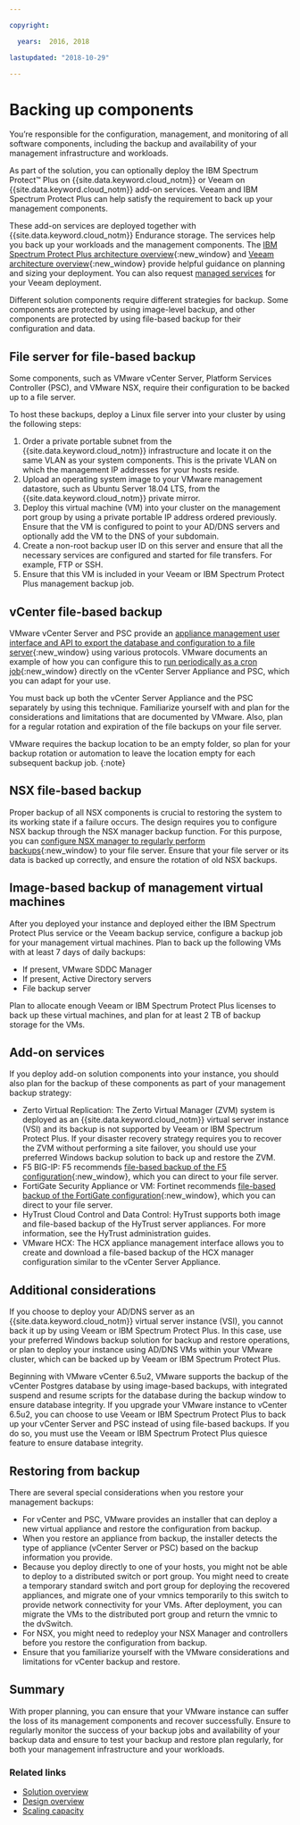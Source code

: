 ```yaml
---

copyright:

  years:  2016, 2018

lastupdated: "2018-10-29"

---
```


# Backing up components

You’re responsible for the configuration, management, and monitoring of all software components, including the backup and availability of your management infrastructure and workloads.

As part of the solution, you can optionally deploy the IBM Spectrum Protect&trade; Plus on {{site.data.keyword.cloud_notm}} or Veeam on {{site.data.keyword.cloud_notm}} add-on services. Veeam and IBM Spectrum Protect Plus can help satisfy the requirement to back up your management components.

These add-on services are deployed together with {{site.data.keyword.cloud_notm}} Endurance storage. The services help you back up your workloads and the management components. The [IBM Spectrum Protect Plus architecture overview](https://www.ibm.com/cloud/garage/architectures/implementation/virtualization_backup_spplus){:new_window} and [Veeam architecture overview](https://www.ibm.com/cloud/garage/architectures/implementation/virtualization_backup_veeam){:new_window} provide helpful guidance on planning and sizing your deployment. You can also request [managed services](https://console.bluemix.net/infrastructure/vmware-solutions/console/gettingstarted/veeam/vcs/managed) for your Veeam deployment.

Different solution components require different strategies for backup. Some components are protected by using image-level backup, and other components are protected by using file-based backup for their configuration and data.

## File server for file-based backup

Some components, such as VMware vCenter Server, Platform Services Controller (PSC), and VMware NSX, require their configuration to be backed up to a file server.

To host these backups, deploy a Linux file server into your cluster by using the following steps:

1. Order a private portable subnet from the {{site.data.keyword.cloud_notm}} infrastructure and locate it on the same VLAN as your system components. This is the private VLAN on which the management IP addresses for your hosts reside.
2. Upload an operating system image to your VMware management datastore, such as Ubuntu Server 18.04 LTS, from the {{site.data.keyword.cloud_notm}} private mirror.
3. Deploy this virtual machine (VM) into your cluster on the management port group by using a private portable IP address ordered previously. Ensure that the VM is configured to point to your AD/DNS servers and optionally add the VM to the DNS of your subdomain.
4. Create a non-root backup user ID on this server and ensure that all the necessary services are configured and started for file transfers. For example, FTP or SSH.
5. Ensure that this VM is included in your Veeam or IBM Spectrum Protect Plus management backup job.

## vCenter file-based backup

VMware vCenter Server and PSC provide an [appliance management user interface and API to export the database and configuration to a file server](https://docs.vmware.com/en/VMware-vSphere/6.5/com.vmware.vsphere.install.doc/GUID-3EAED005-B0A3-40CF-B40D-85AD247D7EA4.html){:new_window} using various protocols. VMware documents an example of how you can configure this to [run periodically as a cron job](https://pubs.vmware.com/vsphere-6-5/index.jsp?topic=%2Fcom.vmware.vsphere.vcsapg-rest.doc%2FGUID-222400F3-678E-4028-874F-1F83036D2E85.html){:new_window} directly on the vCenter Server Appliance and PSC, which you can adapt for your use.

You must back up both the vCenter Server Appliance and the PSC separately by using this technique. Familiarize yourself with and plan for the considerations and limitations that are documented by VMware. Also, plan for a regular rotation and expiration of the file backups on your file server.

VMware requires the backup location to be an empty folder, so plan for your backup rotation or automation to leave the location empty for each subsequent backup job.
{:note}

## NSX file-based backup

Proper backup of all NSX components is crucial to restoring the system to its working state if a failure occurs. The design requires you to configure NSX backup through the NSX manager backup function. For this purpose, you can [configure NSX manager to regularly perform backups](https://pubs.vmware.com/NSX-6/index.jsp?topic=%2Fcom.vmware.nsx.admin.doc%2FGUID-72EFCAB1-0B10-4007-A44C-09D38CD960D3.html){:new_window} to your file server. Ensure that your file server or its data is backed up correctly, and ensure the rotation of old NSX backups.

## Image-based backup of management virtual machines

After you deployed your instance and deployed either the IBM Spectrum Protect Plus service or the Veeam backup service, configure a backup job for your management virtual machines. Plan to back up the following VMs with at least 7 days of daily backups:

* If present, VMware SDDC Manager
* If present, Active Directory servers
* File backup server

Plan to allocate enough Veeam or IBM Spectrum Protect Plus licenses to back up these virtual machines, and plan for at least 2 TB of backup storage for the VMs.

## Add-on services

If you deploy add-on solution components into your instance, you should also plan for the backup of these components as part of your management backup strategy:

* Zerto Virtual Replication: The Zerto Virtual Manager (ZVM) system is deployed as an {{site.data.keyword.cloud_notm}} virtual server instance (VSI) and its backup is not supported by Veeam or IBM Spectrum Protect Plus. If your disaster recovery strategy requires you to recover the ZVM without performing a site failover, you should use your preferred Windows backup solution to back up and restore the ZVM.
* F5 BIG-IP: F5 recommends [file-based backup of the F5 configuration](https://support.f5.com/csp/article/K13132){:new_window}, which you can direct to your file server.
* FortiGate Security Appliance or VM: Fortinet recommends [file-based backup of the FortiGate configuration](http://help.fortinet.com/fos50hlp/54/Content/FortiOS/fortigate-best-practices-54/Firmware/Performing_Config_Backup.htm){:new_window}, which you can direct to your file server.
* HyTrust Cloud Control and Data Control: HyTrust supports both image and file-based backup of the HyTrust server appliances. For more information, see the HyTrust administration guides.
* VMware HCX: The HCX appliance management interface allows you to create and download a file-based backup of the HCX manager configuration similar to the vCenter Server Appliance.

## Additional considerations

If you choose to deploy your AD/DNS server as an {{site.data.keyword.cloud_notm}} virtual server instance (VSI), you cannot back it up by using Veeam or IBM Spectrum Protect Plus. In this case, use your preferred Windows backup solution for backup and restore operations, or plan to deploy your instance using AD/DNS VMs within your VMware cluster, which can be backed up by Veeam or IBM Spectrum Protect Plus.

Beginning with VMware vCenter 6.5u2, VMware supports the backup of the vCenter Postgres database by using image-based backups, with integrated suspend and resume scripts for the database during the backup window to ensure database integrity. If you upgrade your VMware instance to vCenter 6.5u2, you can choose to use Veeam or IBM Spectrum Protect Plus to back up your vCenter Server and PSC instead of using file-based backups. If you do so, you must use the Veeam or IBM Spectrum Protect Plus quiesce feature to ensure database integrity.

## Restoring from backup

There are several special considerations when you restore your management backups:

* For vCenter and PSC, VMware provides an installer that can deploy a new virtual appliance and restore the configuration from backup.
* When you restore an appliance from backup, the installer detects the type of appliance (vCenter Server or PSC) based on the backup information you provide.
* Because you deploy directly to one of your hosts, you might not be able to deploy to a distributed switch or port group. You might need to create a temporary standard switch and port group for deploying the recovered appliances, and migrate one of your vmnics temporarily to this switch to provide network connectivity for your VMs. After deployment, you can migrate the VMs to the distributed port group and return the vmnic to the dvSwitch.
* For NSX, you might need to redeploy your NSX Manager and controllers before you restore the configuration from backup.
* Ensure that you familiarize yourself with the VMware considerations and limitations for vCenter backup and restore.

## Summary

With proper planning, you can ensure that your VMware instance can suffer the loss of its management components and recover successfully. Ensure to regularly monitor the success of your backup jobs and availability of your backup data and ensure to test your backup and restore plan regularly, for both your management infrastructure and your workloads.

### Related links

* [Solution overview](solution_overview.html)
* [Design overview](design_overview.html)
* [Scaling capacity](solution_scaling.html)
